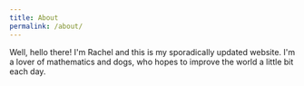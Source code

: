 ```yaml
---
title: About
permalink: /about/
---
```


Well, hello there! I'm Rachel and this is my sporadically updated website. I'm a lover of mathematics and dogs, who hopes to improve the world a little bit each day. 
